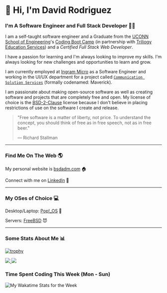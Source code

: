 # :wave: Hi, I'm  David Rodriguez
### I'm A Software Engineer and Full Stack Developer :man_technologist:

I am a self-taught software engineer and a Graduate from the [UCONN School of Engineering][usoe]'s [Coding Boot Camp][ucbc] (in partnership with [Triliogy Education Services](TrilogyED)) and a _Certified Full Stack Web Developer_.

I have a passion for learning and I'm always looking to improve my skills. I'm always looking for new challenges and opportunities to learn and grow.

I am currently employed at [Ingram Micro](https://ingrammicro.com) as a Software Engineer and working in the UI/UX department for a project called [`Communication Solution Services`](https://netxusa.com/) (formally codenamed: Maverick).

I am passionate about making open-source software as well as creating software and projects that are completely free and open. My license of choice is the [BSD-2-Clause][bsdLicense] license because I don't believe in placing restrictions of use on the software I create and release.

>"Free software is a matter of liberty, not price. To understand the concept, you should think of free as in free speech, not as in free beer."
>
> — Richard Stallman

---

### Find Me On The Web :earth_americas:	

My personal website is [bsdadm.com][bsdadm] :house:

Connect with me on [LinkedIn][linkedin] :briefcase:

---

### My OSes of Choice :computer:	

Desktop/Laptop: [Pop!_OS][myOS] :penguin:

Servers: [FreeBSD][freebsd] :smiling_imp:

---

### Some Stats About Me :bar_chart:	

[![trophy](https://github-profile-trophy.vercel.app/?username=davidsaulrodriguez)](https://github.com/ryo-ma/github-profile-trophy)

<a href="https://github.com/davidsaulrodriguez">
  <img src="https://github-readme-stats.vercel.app/api?username=davidsaulrodriguez&count_private=true&include_all_commits=true&theme=midnight-purple&show_icons=true"/>
</a>

<a href="https://github.com/davidsaulrodriguez">
  <img src="https://github-readme-stats.vercel.app/api/top-langs/?username=davidsaulrodriguez&layout=compact&langs_count=10&theme=midnight-purple"/>
</a>

### Time Spent Coding This Week (Mon - Sun)
![My Wakatime Stats for the Week][wakatime]


[wakatime]: https://github-readme-stats.vercel.app/api/wakatime?username=davidsaulrodriguez
[twitter]: https://twitter.com/bsdadm
[bsdadm]: https://bsdadm.com/
[myOS]: https://pop.system76.com/
[freebsd]: https://freebsd.org/
[linkedin]: https://www.linkedin.com/in/david-rodriguez-2549a81b6/
[bsdLicense]: https://choosealicense.com/licenses/bsd-2-clause/
[usoe]: https://www.engr.uconn.edu/
[ucbc]: https://bootcamp.uconn.edu/
[TrilogyED]: https://www.trilogyed.com/ 
